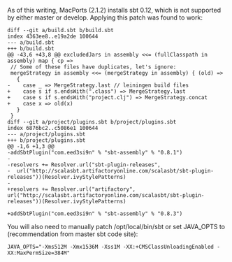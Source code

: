 As of this writing, MacPorts (2.1.2) installs sbt 0.12, which is not supported by either master or develop.  Applying this patch was found to work:

    diff --git a/build.sbt b/build.sbt
    index 4363ee8..e19a2de 100644
    --- a/build.sbt
    +++ b/build.sbt
    @@ -43,6 +43,8 @@ excludedJars in assembly <<= (fullClasspath in assembly) map { cp =>
     // Some of these files have duplicates, let's ignore:
     mergeStrategy in assembly <<= (mergeStrategy in assembly) { (old) =>
       {
    -    case _ => MergeStrategy.last // leiningen build files
    +    case s if s.endsWith(".class") => MergeStrategy.last
    +    case s if s.endsWith("project.clj") => MergeStrategy.concat
    +    case x => old(x)
       }
     }
    diff --git a/project/plugins.sbt b/project/plugins.sbt
    index 6876bc2..c5086e1 100644
    --- a/project/plugins.sbt
    +++ b/project/plugins.sbt
    @@ -1,6 +1,3 @@
    -addSbtPlugin("com.eed3si9n" % "sbt-assembly" % "0.8.1")
    -
    -resolvers += Resolver.url("sbt-plugin-releases",
    -  url("http://scalasbt.artifactoryonline.com/scalasbt/sbt-plugin-releases"))(Resolver.ivyStylePatterns)
    -
    +resolvers += Resolver.url("artifactory", url("http://scalasbt.artifactoryonline.com/scalasbt/sbt-plugin-releases"))(Resolver.ivyStylePatterns)
    
    +addSbtPlugin("com.eed3si9n" % "sbt-assembly" % "0.8.3")

You will also need to manually patch /opt/local/bin/sbt or set JAVA_OPTS to (recommendation from master sbt code site):

    JAVA_OPTS="-Xms512M -Xmx1536M -Xss1M -XX:+CMSClassUnloadingEnabled -XX:MaxPermSize=384M"
